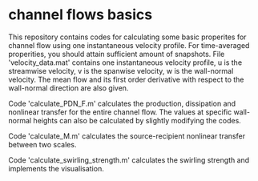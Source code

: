 # channel flows basics
This repository contains codes for calculating some basic properites for channel flow using one instantaneous velocity profile. For time-averaged properities, you should attain sufficient amount of snapshots. 
File 'velocity_data.mat' contains one instantaneous velocity profile, u is the streamwise velocity, v is the spanwise velocity, w is the wall-normal velocity. The mean flow and its first order derivative with respect to the wall-normal direction are also given.

Code 'calculate_PDN_F.m' calculates the production, dissipation and nonlinear transfer for the entire channel flow. The values at specific wall-normal heights can also be calculated by slightly modifying the codes.

Code 'calculate_M.m' calculates the source-recipient nonlinear transfer between two scales. 

Code 'calculate_swirling_strength.m' calculates the swirling strength and implements the visualisation. 
